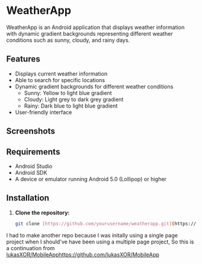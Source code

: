 # WeatherApp

WeatherApp is an Android application that displays weather information with dynamic gradient backgrounds representing different weather conditions such as sunny, cloudy, and rainy days.

## Features

- Displays current weather information
- Able to search for specific locations
- Dynamic gradient backgrounds for different weather conditions
  - Sunny: Yellow to light blue gradient
  - Cloudy: Light grey to dark grey gradient
  - Rainy: Dark blue to light blue gradient
- User-friendly interface

## Screenshots

<!-- Add screenshots of your app here -->

## Requirements

- Android Studio
- Android SDK
- A device or emulator running Android 5.0 (Lollipop) or higher

## Installation

1. **Clone the repository:**
   ```bash
   git clone [https://github.com/yourusername/weatherapp.git](https://github.com/LukasOgunfeitimi/WeatherAppCW1.git)


I had to make another repo because I was initally using a single page project when I should've have been using a multiple page project, So this is a continuation from [lukasXOR/MobileApp](https://github.com/lukasXOR/MobileApp)https://github.com/lukasXOR/MobileApp
